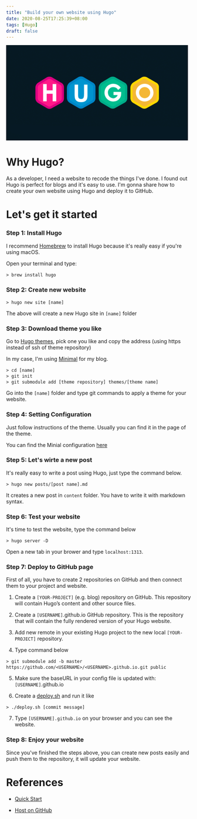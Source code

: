 ```yaml
---
title: "Build your own website using Hugo"
date: 2020-08-25T17:25:39+08:00
tags: [Hugo]
draft: false
---
```


![Hogo Logo](/posts/2020/0825/hugo_logo.png)

# Why Hugo?

As a developer, I need a website to recode the things I've done. I found out Hugo is perfect for blogs and it's easy to use. I'm gonna share how to create your own website using Hugo and deploy it to GitHub.

# Let's get it started

### Step 1: Install Hugo

I recommend [Homebrew](https://brew.sh/) to install Hugo because it's really easy if you're using macOS.

Open your terminal and type:
```text
> brew install hugo
```

### Step 2: Create new website

```text
> hugo new site [name]
```

The above will create a new Hugo site in `[name]` folder
 
### Step 3: Download theme you like

Go to [Hugo themes](https://themes.gohugo.io/), pick one you like and copy the address (using https instead of ssh of theme repository)

In my case, I'm using [Minimal](https://themes.gohugo.io/minimal/) for my blog.

```text
> cd [name]
> git init
> git submodule add [theme repository] themes/[theme name]
```

Go into the `[name]` folder and type git commands to apply a theme for your website.

### Step 4: Setting Configuration

Just follow instructions of the theme. Usually you can find it in the page of the theme.

You can find the Minial configuration [here](https://themes.gohugo.io/minimal/#configuration)

### Step 5: Let's wirte a new post

It's really easy to write a post using Hugo, just type the command below.

``` text
> hugo new posts/[post name].md
```

It creates a new post in `content` folder. You have to write it with markdown syntax.

### Step 6: Test your website

It's time to test the website, type the command below

```text
> hugo server -D
```

Open a new tab in your brower and type `localhost:1313`.

### Step 7: Deploy to GitHub page

First of all, you have to create 2 repositories on GitHub and then connect them to your project and website.

1. Create a `[YOUR-PROJECT]` (e.g. blog) repository on GitHub. This repository will contain Hugo’s content and other source files.

2. Create a `[USERNAME]`.github.io GitHub repository. This is the repository that will contain the fully rendered version of your Hugo website.

3. Add new remote in your existing Hugo project to the new local `[YOUR-PROJECT]` repository.

4. Type command below

```text
> git submodule add -b master https://github.com/<USERNAME>/<USERNAME>.github.io.git public
```

5. Make sure the baseURL in your config file is updated with: `[USERNAME]`.github.io

6. Create a [deploy.sh](https://gohugo.io/hosting-and-deployment/hosting-on-github/#put-it-into-a-script) and run it like

```text
> ./deploy.sh [commit message]
```

7. Type `[USERNAME].github.io` on your browser and you can see the website.

### Step 8: Enjoy your website
Since you've finished the steps above, you can create new posts easily and push them to the repository, it will update your website.

# References

- [Quick Start](https://gohugo.io/getting-started/quick-start/)

- [Host on GitHub](https://gohugo.io/hosting-and-deployment/hosting-on-github/)